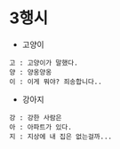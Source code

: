# 3행시

- 고양이
```
고 : 고양이가 말했다.
양 : 양옹양옹
이 : 이게 뭐야? 죄송합니다..
```

- 강아지
```
강 : 강한 사람은
아 : 아파트가 있다.
지 : 지상에 내 집은 없는걸까...
```
